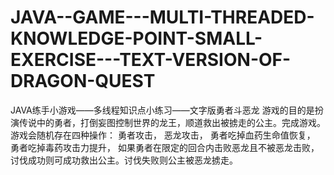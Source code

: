 # JAVA--GAME---MULTI-THREADED-KNOWLEDGE-POINT-SMALL-EXERCISE---TEXT-VERSION-OF-DRAGON-QUEST
JAVA练手小游戏——多线程知识点小练习——文字版勇者斗恶龙
游戏的目的是扮演传说中的勇者，打倒妄图控制世界的龙王，顺道救出被掳走的公主。完成游戏。      
游戏会随机存在四种操作：
  勇者攻击，
  恶龙攻击，
  勇者吃掉血药生命值恢复，
  勇者吃掉毒药攻击力提升，
如果勇者在限定的回合内击败恶龙且不被恶龙击败，讨伐成功则可成功救出公主。讨伐失败则公主被恶龙掳走。
